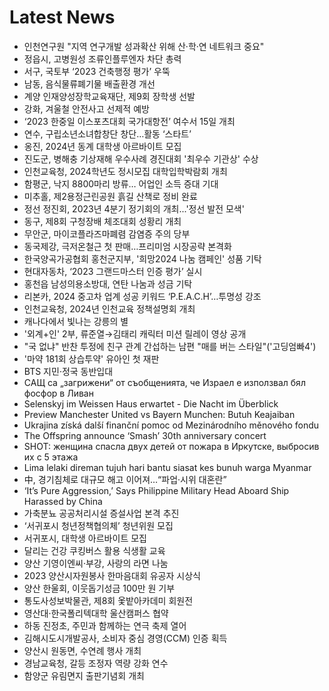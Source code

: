 # Latest News
-  인천연구원 "지역 연구개발 성과확산 위해 산·학·연 네트워크 중요"
-  정읍시, 고병원성 조류인플루엔자 차단 총력
-  서구, 국토부 ‘2023 건축행정 평가’ 우뚝
-  남동, 음식물류폐기물 배출환경 개선
-  계양 인재양성장학교육재단, 제9회 장학생 선발
-  강화, 겨울철 안전사고 선제적 예방
-  ‘2023 한중일 이스포츠대회 국가대항전’ 여수서 15일 개최
-  연수, 구립소년소녀합창단 창단…활동 ‘스타트’
-  옹진, 2024년 동계 대학생 아르바이트 모집
-  진도군, 병해충 기상재해 우수사례 경진대회 '최우수 기관상' 수상
-  인천교육청, 2024학년도 정시모집 대학입학박람회 개최
-  함평군, 낙지 8800마리 방류… 어업인 소득 증대 기대
-  미추홀, 제2용정근린공원 흙길 산책로 정비 완료
-  정선 정진회, 2023년 4분기 정기회의 개최...'정선 발전 모색'
-  동구, 제8회 구청장배 체조대회 성황리 개최
-  무안군, 마이코플라즈마폐렴 감염증 주의 당부
-  동국제강, 극저온철근 첫 판매…프리미엄 시장공략 본격화
-  한국양곡가공협회 홍천군지부, '희망2024 나눔 캠페인' 성품 기탁
-  현대자동차, ‘2023 그랜드마스터 인증 평가’ 실시
-  홍천읍 남성의용소방대, 연탄 나눔과 성금 기탁
-  리본카, 2024 중고차 업계 성공 키워드 ‘P.E.A.C.H’…투명성 강조
-  인천교육청, 2024년 인천교육 정책설명회 개최
-  캐나다에서 빛나는 강릉의 별
-  '외계+인' 2부, 류준열→김태리 캐릭터 미션 릴레이 영상 공개
-  "국 없냐" 반찬 투정에 친구 관계 간섭하는 남편 "매를 버는 스타일"('고딩엄빠4')
-  '마약 181회 상습투약' 유아인 첫 재판
-  BTS 지민·정국 동반입대
-  САЩ са „загрижени“ от съобщенията, че Израел е използвал бял фосфор в Ливан
-  Selenskyj im Weissen Haus erwartet - Die Nacht im Überblick
-  Preview Manchester United vs Bayern Munchen: Butuh Keajaiban
-  Ukrajina získá další finanční pomoc od Mezinárodního měnového fondu
-  The Offspring announce ‘Smash’ 30th anniversary concert
-  SHOT: женщина спасла двух детей от пожара в Иркутске, выбросив их с 5 этажа
-  Lima lelaki direman tujuh hari bantu siasat kes bunuh warga Myanmar
-  中, 경기침체로 대규모 해고 이어져…“파업·시위 대혼란”
-  ‘It’s Pure Aggression,’ Says Philippine Military Head Aboard Ship Harassed by China
-  가축분뇨 공공처리시설 증설사업 본격 추진
-  ‘서귀포시 청년정책협의체’ 청년위원 모집
-  서귀포시, 대학생 아르바이트 모집
-  달리는 건강 쿠킹버스 활용 식생활 교육
-  양산 기영이엔씨·부강, 사랑의 라면 나눔
-  2023 양산시자원봉사 한마음대회 유공자 시상식
-  양산 한울회, 이웃돕기성금 100만 원 기부
-  통도사성보박물관, 제8회 옻밭아카데미 회원전
-  영산대·한국폴리텍대학 울산캠퍼스 협약
-  하동 진정초, 주민과 함께하는 연극 축제 열어
-  김해시도시개발공사, 소비자 중심 경영(CCM) 인증 획득
-  양산시 원동면, 수연례 행사 개최
-  경남교육청, 갈등 조정자 역량 강화 연수
-  함양군 유림면지 출판기념회 개최
